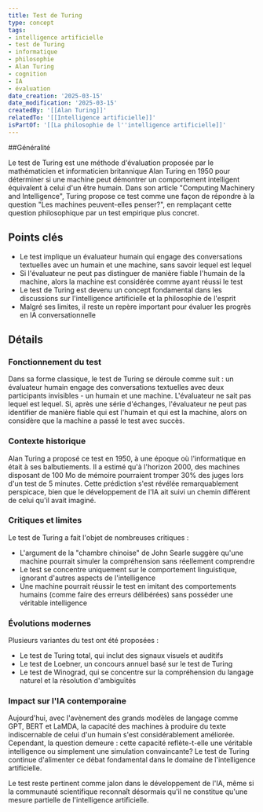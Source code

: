 ```yaml
---
title: Test de Turing
type: concept
tags:
- intelligence artificielle
- test de Turing
- informatique
- philosophie
- Alan Turing
- cognition
- IA
- évaluation
date_creation: '2025-03-15'
date_modification: '2025-03-15'
createdBy: '[[Alan Turing]]'
relatedTo: '[[Intelligence artificielle]]'
isPartOf: '[[La philosophie de l''intelligence artificielle]]'
---
```

##Généralité

Le test de Turing est une méthode d'évaluation proposée par le mathématicien et informaticien britannique Alan Turing en 1950 pour déterminer si une machine peut démontrer un comportement intelligent équivalent à celui d'un être humain. Dans son article "Computing Machinery and Intelligence", Turing propose ce test comme une façon de répondre à la question "Les machines peuvent-elles penser?", en remplaçant cette question philosophique par un test empirique plus concret.

## Points clés

- Le test implique un évaluateur humain qui engage des conversations textuelles avec un humain et une machine, sans savoir lequel est lequel
- Si l'évaluateur ne peut pas distinguer de manière fiable l'humain de la machine, alors la machine est considérée comme ayant réussi le test
- Le test de Turing est devenu un concept fondamental dans les discussions sur l'intelligence artificielle et la philosophie de l'esprit
- Malgré ses limites, il reste un repère important pour évaluer les progrès en IA conversationnelle

## Détails

### Fonctionnement du test

Dans sa forme classique, le test de Turing se déroule comme suit : un évaluateur humain engage des conversations textuelles avec deux participants invisibles - un humain et une machine. L'évaluateur ne sait pas lequel est lequel. Si, après une série d'échanges, l'évaluateur ne peut pas identifier de manière fiable qui est l'humain et qui est la machine, alors on considère que la machine a passé le test avec succès.

### Contexte historique

Alan Turing a proposé ce test en 1950, à une époque où l'informatique en était à ses balbutiements. Il a estimé qu'à l'horizon 2000, des machines disposant de 100 Mo de mémoire pourraient tromper 30% des juges lors d'un test de 5 minutes. Cette prédiction s'est révélée remarquablement perspicace, bien que le développement de l'IA ait suivi un chemin différent de celui qu'il avait imaginé.

### Critiques et limites

Le test de Turing a fait l'objet de nombreuses critiques :
- L'argument de la "chambre chinoise" de John Searle suggère qu'une machine pourrait simuler la compréhension sans réellement comprendre
- Le test se concentre uniquement sur le comportement linguistique, ignorant d'autres aspects de l'intelligence
- Une machine pourrait réussir le test en imitant des comportements humains (comme faire des erreurs délibérées) sans posséder une véritable intelligence

### Évolutions modernes

Plusieurs variantes du test ont été proposées :
- Le test de Turing total, qui inclut des signaux visuels et auditifs
- Le test de Loebner, un concours annuel basé sur le test de Turing
- Le test de Winograd, qui se concentre sur la compréhension du langage naturel et la résolution d'ambiguïtés

### Impact sur l'IA contemporaine

Aujourd'hui, avec l'avènement des grands modèles de langage comme GPT, BERT et LaMDA, la capacité des machines à produire du texte indiscernable de celui d'un humain s'est considérablement améliorée. Cependant, la question demeure : cette capacité reflète-t-elle une véritable intelligence ou simplement une simulation convaincante? Le test de Turing continue d'alimenter ce débat fondamental dans le domaine de l'intelligence artificielle.

Le test reste pertinent comme jalon dans le développement de l'IA, même si la communauté scientifique reconnaît désormais qu'il ne constitue qu'une mesure partielle de l'intelligence artificielle.